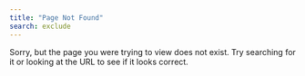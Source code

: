 ```yaml
---
title: "Page Not Found"
search: exclude
---  
```


Sorry, but the page you were trying to view does not exist. Try searching for it or looking at the URL to see if it looks correct. 
